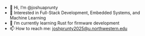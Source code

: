 - 👋 Hi, I’m @joshuaprunty
- 👀 Interested in Full-Stack Development, Embedded Systems, and Machine Learning
- 🌱 I’m currently learning Rust for firmware development
- 📫 How to reach me: joshprunty2025@u.northwestern.edu

<!---
joshuaprunty/joshuaprunty is a ✨ special ✨ repository because its `README.md` (this file) appears on your GitHub profile.
You can click the Preview link to take a look at your changes.
--->
